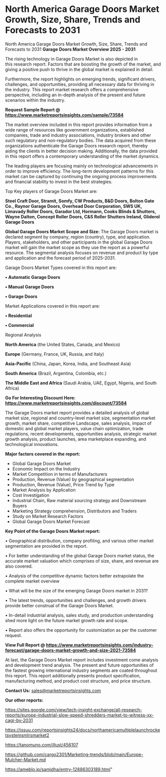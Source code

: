 # North America Garage Doors Market Growth, Size, Share, Trends and Forecasts to 2031
North America Garage Doors Market Growth, Size, Share, Trends and Forecasts to 2031
<Strong> Garage Doors Market Overview 2025 - 2031</strong>

The rising technology in Garage Doors Market is also depicted in this research report. Factors that are boosting the growth of the market, and giving a positive push to thrive in the global market is explained in detail.

Furthermore, the report highlights on emerging trends, significant drivers, challenges, and opportunities, providing all necessary data for thriving in the industry. This report market research offers a comprehensive perspective, including an in-depth analysis of the present and future scenarios within the industry.

<strong>Request Sample Report @ <a href=https://www.marketreportsinsights.com/sample/73584>https://www.marketreportsinsights.com/sample/73584</a></strong>

The market overview included in this report provides information from a wide range of resources like government organizations, established companies, trade and industry associations, industry brokers and other such regulatory and non-regulatory bodies. The data acquired from these organizations authenticate the Garage Doors research report, thereby aiding the clients in better decision making. Additionally, the data provided in this report offers a contemporary understanding of the market dynamics.

The leading players are focusing mainly on technological advancements in order to improve efficiency. The long-term development patterns for this market can be captured by continuing the ongoing process improvements and financial stability to invest in the best strategies.

Top Key players of Garage Doors Market are:

<strong>Steel Craft Door, Stramit, Somfy, CW Products, B&D Doors, Bolton Gate Co., Raynor Garage Doors, Overhead Door Corporation, SWS UK, Limavady Roller Doors, Garador Ltd, Hormann, Cooks Blinds & Shutters, Wayne Dalton, Concept Roller Doors, C&S Roller Shutters Ireland, Gliderol Garage Doors</strong>

<strong><b>Global Garage Doors Market Scope and Size:</b></strong>
The Garage Doors market is declared segment by company, region (country), type, and application. Players, stakeholders, and other participants in the global Garage Doors market will gain the market scope as they use the report as a powerful resource. The segmental analysis focuses on revenue and product by type and application and the forecast period of 2025-2031.

Garage Doors Market Types covered in this report are:

<strong>• Automatic Garage Doors

• Manual Garage Doors

• Garage Doors</strong>

Market Applications covered in this report are:

<strong>• Residential

• Commercial</strong> 

Regional Analysis

<strong>North America</strong> (the United States, Canada, and Mexico)

<strong>Europe</strong> (Germany, France, UK, Russia, and Italy)

<strong>Asia-Pacific</strong> (China, Japan, Korea, India, and Southeast Asia)

<strong>South America</strong> (Brazil, Argentina, Colombia, etc.)

<strong>The Middle East and Africa</strong> (Saudi Arabia, UAE, Egypt, Nigeria, and South Africa)

<strong>Go For Interesting Discount Here: <a href=https://www.marketreportsinsights.com/discount/73584>https://www.marketreportsinsights.com/discount/73584</a></strong>

The Garage Doors market report provides a detailed analysis of global market size, regional and country-level market size, segmentation market growth, market share, competitive Landscape, sales analysis, impact of domestic and global market players, value chain optimization, trade regulations, recent developments, opportunities analysis, strategic market growth analysis, product launches, area marketplace expanding, and technological innovations.

<strong><b>Major factors covered in the report:</b></strong>
<ul>
  <li>Global Garage Doors Market </li>
  <li>Economic Impact on the Industry</li>
  <li>Market Competition in terms of Manufacturers</li>
  <li>Production, Revenue (Value) by geographical segmentation</li>
  <li>Production, Revenue (Value), Price Trend by Type</li>
  <li>Market Analysis by Application</li>
  <li>Cost Investigation</li>
  <li>Industrial Chain, Raw material sourcing strategy and Downstream Buyers</li>
  <li>Marketing Strategy comprehension, Distributors and Traders</li>
  <li>Study on Market Research Factors</li>
  <li>Global Garage Doors Market Forecast</li>
</ul>

<strong><b>Key Point of the Garage Doors Market report:</b></strong>

• Geographical distribution, company profiling, and various other market segmentation are provided in the report.

• For better understanding of the global Garage Doors market status, the accurate market valuation which comprises of size, share, and revenue are also covered.

• Analysis of the competitive dynamic factors better extrapolate the complete market overview

• What will be the size of the emerging Garage Doors market in 2031?

• The latest trends, opportunities and challenges, and growth drivers provide better construal of the Garage Doors Market.

• In-detail industrial analysis, sales study, and production understanding shed more light on the future market growth rate and scope.

• Report also offers the opportunity for customization as per the customer request.

<strong><b>View Full Report @ <a href=https://www.marketreportsinsights.com/industry-forecast/garage-doors-market-growth-and-size-2021-73584>https://www.marketreportsinsights.com/industry-forecast/garage-doors-market-growth-and-size-2021-73584</a></b></strong>


At last, the Garage Doors Market report includes investment come analysis and development trend analysis. The present and future opportunities of the fastest growing international industry segments are coated throughout this report. This report additionally presents product specification, manufacturing method, and product cost structure, and price structure.

<strong>Contact Us:</strong>
sales@marketreportsinsights.com

<strong>Our other reports:</strong>

<a href=https://sites.google.com/view/tech-insight-exchange/all-research-reports/europe-industrial-slow-speed-shredders-market-to-witness-xx-cagr-by-2031>https://sites.google.com/view/tech-insight-exchange/all-research-reports/europe-industrial-slow-speed-shredders-market-to-witness-xx-cagr-by-2031</a>

<a href=https://issuu.com/reportsinsights24/docs/northamericamultiplelaunchrocketsystemsmlrsmarket2>https://issuu.com/reportsinsights24/docs/northamericamultiplelaunchrocketsystemsmlrsmarket2</a>

<a href=https://tanomuno.com/illust/456107>https://tanomuno.com/illust/456107</a>

<a href=https://github.com/cargo2301/Marketing-trends/blob/main/Europe-Mulcher-Market.md>https://github.com/cargo2301/Marketing-trends/blob/main/Europe-Mulcher-Market.md</a>

<a href=https://ameblo.jp/samidha/entry-12886303189.html>https://ameblo.jp/samidha/entry-12886303189.html</a>"
